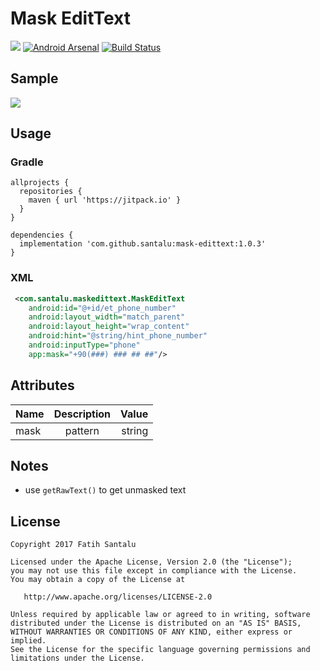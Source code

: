 # Mask EditText

[![](https://jitpack.io/v/santalu/mask-edittext.svg)](https://jitpack.io/#santalu/mask-edittext) [![Android Arsenal](https://img.shields.io/badge/Android%20Arsenal-Mask%20EditText-brightgreen.svg?style=flat)](https://android-arsenal.com/details/1/6037) [![Build Status](https://travis-ci.org/santalu/mask-edittext.svg?branch=master)](https://travis-ci.org/santalu/mask-edittext)

## Sample

<img src="https://github.com/santalu/mask-edittext/blob/master/screens/sample.png"/>

## Usage

### Gradle
```
allprojects {
  repositories {
    maven { url 'https://jitpack.io' }
  }
}
```
```
dependencies {
  implementation 'com.github.santalu:mask-edittext:1.0.3'
}
```

### XML
```xml
 <com.santalu.maskedittext.MaskEditText
    android:id="@+id/et_phone_number"
    android:layout_width="match_parent"
    android:layout_height="wrap_content"
    android:hint="@string/hint_phone_number"
    android:inputType="phone"
    app:mask="+90(###) ### ## ##"/>
```

## Attributes

| Name        | Description           | Value  |
| ------------- |:-------------:| -----:|
| mask      | pattern | string |

## Notes

* use ```getRawText()``` to get unmasked text

## License
```
Copyright 2017 Fatih Santalu

Licensed under the Apache License, Version 2.0 (the "License");
you may not use this file except in compliance with the License.
You may obtain a copy of the License at

   http://www.apache.org/licenses/LICENSE-2.0

Unless required by applicable law or agreed to in writing, software
distributed under the License is distributed on an "AS IS" BASIS,
WITHOUT WARRANTIES OR CONDITIONS OF ANY KIND, either express or implied.
See the License for the specific language governing permissions and
limitations under the License.
```
